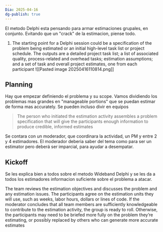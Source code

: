 ```yaml
---
Dia: 2025-04-16
dg-publish: true
---
```

 El metodo Delphi esta pensando para armar estimaciones grupales, en conjunto. Evitando que un "crack" de la estimacion, piense todo.

1. The starting point for a Delphi session could be a specification of the problem being estimated or an initial high-level task list or project schedule. The outputs are a detailed project task list; a list of associated quality, process-related and overhead tasks; estimation assumptions; and a set of task and overall project estimates, one from each participant
![[Pasted image 20250416110814.png]]
## Planning 
Hay que empezar definiendo el problema y su scope. Vamos dividiendo los problemas mas grandes en "manageable portions" que se puedan estimar de forma mas accurately.  Se pueden incluso divir en equipos 
>The person who initiated the estimation activity assembles a problem specification that will give the participants enough information to produce credible, informed estimates

Se contara con un moderador, que coordinara la actividad, un PM y entre 2 y 4 estimadores. El moderador deberia saber del tema como para ser un estimator pero deberá ser imparcial, para ayudar a desempatar. 


## Kickoff
Se les explica bien a todos sobre el metodo Wideband Delphi y se les da a todos los estimadores informacion suficiente sobre el problema a atacar.

The team reviews the estimation objectives and discusses the problem and any estimation issues. The participants agree on the estimation units they will use, such as weeks, labor hours, dollars or lines of code. If the moderator concludes that all team members are sufficiently knowledgeable to contribute to the estimation activity, the group is ready to roll. Otherwise, the participants may need to be briefed more fully on the problem they’re estimating, or possibly replaced by others who can generate more accurate estimates